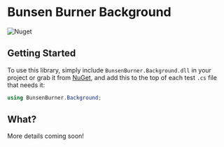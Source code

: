 ﻿# Bunsen Burner Background

![Nuget](https://img.shields.io/nuget/v/BunsenBurner.Background)

## Getting Started

To use this library, simply include `BunsenBurner.Background.dll` in your
project
or grab
it from [NuGet](https://www.nuget.org/packages/BunsenBurner.Background/), and
add this to the top of each test `.cs` file
that needs it:

```C#
using BunsenBurner.Background;
```

## What?

More details coming soon!